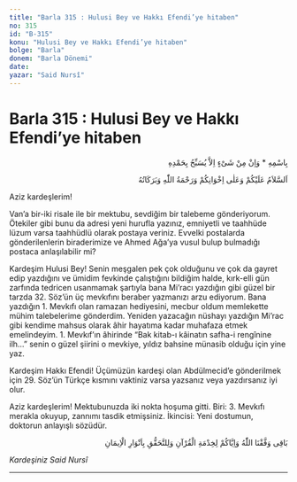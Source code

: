 ```yaml
---
title: "Barla 315 : Hulusi Bey ve Hakkı Efendi’ye hitaben"
no: 315
id: "B-315"
konu: "Hulusi Bey ve Hakkı Efendi’ye hitaben"
bolge: "Barla"
donem: "Barla Dönemi"
date: 
yazar: "Said Nursî"
---
```


# Barla 315 : Hulusi Bey ve Hakkı Efendi’ye hitaben

<p class="arabic" dir="rtl" title="Meal: “O’nun adıyla” * “Hiçbir şey yoktur ki O'nu hamd ile tesbih etmesin” [İsrâ Suresi, 17:44]">بِاسْمِهِ * وَاِنْ مِنْ شَىْءٍ اِلاَّ يُسَبِّحُ بِحَمْدِهِ</p>

<p class="arabic" dir="rtl" title="Meal: “Allahın selamı, rahmet, ve bereketleri sizin ve kardeşlerinizin üzerinize olsun.”">اَلسَّلاَمُ عَلَيْكُمْ وَعَلٰى اِخْوَانِكُمْ وَرَحْمَةُ اللّٰهِ وَبَرَكَاتُهُ</p>

Aziz kardeşlerim!

Van’a bir-iki risale ile bir mektubu, sevdiğim bir talebeme gönderiyorum. Ötekiler gibi bunu da adresi yeni hurufla yazınız, emniyetli ve taahhüde lüzum varsa taahhüdlü olarak postaya veriniz. Evvelki postalarda gönderilenlerin biraderimize ve Ahmed Ağa’ya vusul bulup bulmadığı postaca anlaşılabilir mi?

Kardeşim Hulusi Bey! Senin meşgalen pek çok olduğunu ve çok da gayret edip yazdığını ve ümidim fevkinde çalıştığını bildiğim halde, kırk-elli gün zarfında tedricen usanmamak şartıyla bana Mi’racı yazdığın gibi güzel bir tarzda 32. Söz’ün üç mevkıfını beraber yazmanızı arzu ediyorum. Bana yazdığın 1. Mevkıfı olan ramazan hediyesini, mecbur oldum memlekette mühim talebelerime gönderdim. Yeniden yazacağın nüshayı yazdığın Mi’rac gibi kendime mahsus olarak âhir hayatıma kadar muhafaza etmek emelindeyim. 1. Mevkıf’ın âhirinde “Bak kitab-ı kâinatın safha-i rengînine ilh…” senin o güzel şiirini o mevkiye, yıldız bahsine münasib olduğu için yine yaz.

Kardeşim Hakkı Efendi! Üçümüzün kardeşi olan Abdülmecid’e gönderilmek için 29. Söz’ün Türkçe kısmını vaktiniz varsa yazsanız veya yazdırsanız iyi olur.

Aziz kardeşlerim! Mektubunuzda iki nokta hoşuma gitti. Biri: 3. Mevkıfı merakla okuyup, zannımı tasdik etmişsiniz. İkincisi: Yeni dostumun, doktorun anlayışlı sözüdür.

<p class="arabic" dir="rtl" title="Meal: “Allah bizi ve sizi, hizmet-i Kur'ana ve envar-ı iman ile tahakkuka muvaffak kılsın.”">بَاقِى وَفَّقْنَا اللّٰهُ وَاِيَّاكُمْ لِخِدْمَةِ الْقُرْآنِ وَلِلتَّحَقُّقِ بِاَنْوَارِ الْاِيمَانِ</p>

*Kardeşiniz*
*Said Nursî*

***
